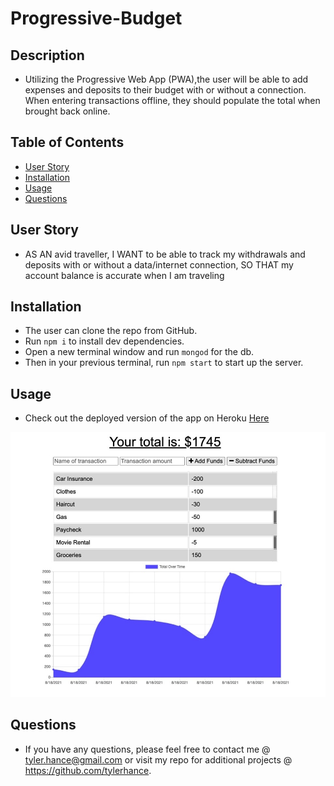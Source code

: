 # Progressive-Budget

## Description

* Utilizing the Progressive Web App (PWA),the user will be able to add expenses and deposits to their budget with or without a connection. When entering transactions offline, they should populate the total when brought back online.

## Table of Contents
* [User Story](#userstory)
* [Installation](#installation)
* [Usage](#usage)
* [Questions](#questions)

<h2>User Story</h2>

*   AS AN avid traveller,
I WANT to be able to track my withdrawals and deposits with or without a data/internet connection,
SO THAT my account balance is accurate when I am traveling

<h2>Installation</h2>

* The user can clone the repo from GitHub. 
* Run `npm i` to install dev dependencies.
* Open a new terminal window and run `mongod` for the db.
* Then in your previous terminal, run `npm start` to start up the server.

<h2>Usage</h2>

* Check out the deployed version of the app on Heroku [Here](https://desolate-everglades-17776.herokuapp.com/)<br>
<img src="./assets/images/budgettracker.jpeg">

<h2>Questions</h2>

* If you have any questions, please feel free to contact me @ tyler.hance@gmail.com or visit my repo for additional projects @ https://github.com/tylerhance.